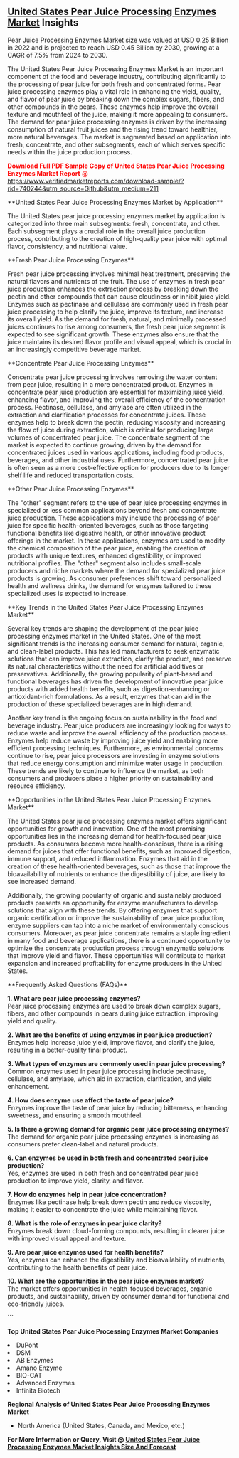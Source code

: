 <h2><a href="https://www.verifiedmarketreports.com/download-sample/?rid=740244&amp;utm_source=Github&amp;utm_medium=211" target="_blank">United States Pear Juice Processing Enzymes Market</a> Insights</h2><p>Pear Juice Processing Enzymes Market size was valued at USD 0.25 Billion in 2022 and is projected to reach USD 0.45 Billion by 2030, growing at a CAGR of 7.5% from 2024 to 2030.</p><p><p>The United States Pear Juice Processing Enzymes Market is an important component of the food and beverage industry, contributing significantly to the processing of pear juice for both fresh and concentrated forms. Pear juice processing enzymes play a vital role in enhancing the yield, quality, and flavor of pear juice by breaking down the complex sugars, fibers, and other compounds in the pears. These enzymes help improve the overall texture and mouthfeel of the juice, making it more appealing to consumers. The demand for pear juice processing enzymes is driven by the increasing consumption of natural fruit juices and the rising trend toward healthier, more natural beverages. The market is segmented based on application into fresh, concentrate, and other subsegments, each of which serves specific needs within the juice production process. <p><span class=""><span style="color: #ff0000;"><strong>Download Full PDF Sample Copy of United States Pear Juice Processing Enzymes Market Report</strong> @ </span><a href="https://www.verifiedmarketreports.com/download-sample/?rid=740244&amp;utm_source=Github&amp;utm_medium=211" target="_blank">https://www.verifiedmarketreports.com/download-sample/?rid=740244&amp;utm_source=Github&amp;utm_medium=211</a></span></p></p><p>**United States Pear Juice Processing Enzymes Market by Application**</p><p>The United States pear juice processing enzymes market by application is categorized into three main subsegments: fresh, concentrate, and other. Each subsegment plays a crucial role in the overall juice production process, contributing to the creation of high-quality pear juice with optimal flavor, consistency, and nutritional value.</p><p>**Fresh Pear Juice Processing Enzymes**</p><p>Fresh pear juice processing involves minimal heat treatment, preserving the natural flavors and nutrients of the fruit. The use of enzymes in fresh pear juice production enhances the extraction process by breaking down the pectin and other compounds that can cause cloudiness or inhibit juice yield. Enzymes such as pectinase and cellulase are commonly used in fresh pear juice processing to help clarify the juice, improve its texture, and increase its overall yield. As the demand for fresh, natural, and minimally processed juices continues to rise among consumers, the fresh pear juice segment is expected to see significant growth. These enzymes also ensure that the juice maintains its desired flavor profile and visual appeal, which is crucial in an increasingly competitive beverage market.</p><p>**Concentrate Pear Juice Processing Enzymes**</p><p>Concentrate pear juice processing involves removing the water content from pear juice, resulting in a more concentrated product. Enzymes in concentrate pear juice production are essential for maximizing juice yield, enhancing flavor, and improving the overall efficiency of the concentration process. Pectinase, cellulase, and amylase are often utilized in the extraction and clarification processes for concentrate juices. These enzymes help to break down the pectin, reducing viscosity and increasing the flow of juice during extraction, which is critical for producing large volumes of concentrated pear juice. The concentrate segment of the market is expected to continue growing, driven by the demand for concentrated juices used in various applications, including food products, beverages, and other industrial uses. Furthermore, concentrated pear juice is often seen as a more cost-effective option for producers due to its longer shelf life and reduced transportation costs.</p><p>**Other Pear Juice Processing Enzymes**</p><p>The "other" segment refers to the use of pear juice processing enzymes in specialized or less common applications beyond fresh and concentrate juice production. These applications may include the processing of pear juice for specific health-oriented beverages, such as those targeting functional benefits like digestive health, or other innovative product offerings in the market. In these applications, enzymes are used to modify the chemical composition of the pear juice, enabling the creation of products with unique textures, enhanced digestibility, or improved nutritional profiles. The "other" segment also includes small-scale producers and niche markets where the demand for specialized pear juice products is growing. As consumer preferences shift toward personalized health and wellness drinks, the demand for enzymes tailored to these specialized uses is expected to increase.</p><p>**Key Trends in the United States Pear Juice Processing Enzymes Market**</p><p>Several key trends are shaping the development of the pear juice processing enzymes market in the United States. One of the most significant trends is the increasing consumer demand for natural, organic, and clean-label products. This has led manufacturers to seek enzymatic solutions that can improve juice extraction, clarify the product, and preserve its natural characteristics without the need for artificial additives or preservatives. Additionally, the growing popularity of plant-based and functional beverages has driven the development of innovative pear juice products with added health benefits, such as digestion-enhancing or antioxidant-rich formulations. As a result, enzymes that can aid in the production of these specialized beverages are in high demand.</p><p>Another key trend is the ongoing focus on sustainability in the food and beverage industry. Pear juice producers are increasingly looking for ways to reduce waste and improve the overall efficiency of the production process. Enzymes help reduce waste by improving juice yield and enabling more efficient processing techniques. Furthermore, as environmental concerns continue to rise, pear juice processors are investing in enzyme solutions that reduce energy consumption and minimize water usage in production. These trends are likely to continue to influence the market, as both consumers and producers place a higher priority on sustainability and resource efficiency.</p><p>**Opportunities in the United States Pear Juice Processing Enzymes Market**</p><p>The United States pear juice processing enzymes market offers significant opportunities for growth and innovation. One of the most promising opportunities lies in the increasing demand for health-focused pear juice products. As consumers become more health-conscious, there is a rising demand for juices that offer functional benefits, such as improved digestion, immune support, and reduced inflammation. Enzymes that aid in the creation of these health-oriented beverages, such as those that improve the bioavailability of nutrients or enhance the digestibility of juice, are likely to see increased demand.</p><p>Additionally, the growing popularity of organic and sustainably produced products presents an opportunity for enzyme manufacturers to develop solutions that align with these trends. By offering enzymes that support organic certification or improve the sustainability of pear juice production, enzyme suppliers can tap into a niche market of environmentally conscious consumers. Moreover, as pear juice concentrate remains a staple ingredient in many food and beverage applications, there is a continued opportunity to optimize the concentrate production process through enzymatic solutions that improve yield and flavor. These opportunities will contribute to market expansion and increased profitability for enzyme producers in the United States.</p><p>**Frequently Asked Questions (FAQs)**</p><p><strong>1. What are pear juice processing enzymes?</strong><br>Pear juice processing enzymes are used to break down complex sugars, fibers, and other compounds in pears during juice extraction, improving yield and quality.</p><p><strong>2. What are the benefits of using enzymes in pear juice production?</strong><br>Enzymes help increase juice yield, improve flavor, and clarify the juice, resulting in a better-quality final product.</p><p><strong>3. What types of enzymes are commonly used in pear juice processing?</strong><br>Common enzymes used in pear juice processing include pectinase, cellulase, and amylase, which aid in extraction, clarification, and yield enhancement.</p><p><strong>4. How does enzyme use affect the taste of pear juice?</strong><br>Enzymes improve the taste of pear juice by reducing bitterness, enhancing sweetness, and ensuring a smooth mouthfeel.</p><p><strong>5. Is there a growing demand for organic pear juice processing enzymes?</strong><br>The demand for organic pear juice processing enzymes is increasing as consumers prefer clean-label and natural products.</p><p><strong>6. Can enzymes be used in both fresh and concentrated pear juice production?</strong><br>Yes, enzymes are used in both fresh and concentrated pear juice production to improve yield, clarity, and flavor.</p><p><strong>7. How do enzymes help in pear juice concentration?</strong><br>Enzymes like pectinase help break down pectin and reduce viscosity, making it easier to concentrate the juice while maintaining flavor.</p><p><strong>8. What is the role of enzymes in pear juice clarity?</strong><br>Enzymes break down cloud-forming compounds, resulting in clearer juice with improved visual appeal and texture.</p><p><strong>9. Are pear juice enzymes used for health benefits?</strong><br>Yes, enzymes can enhance the digestibility and bioavailability of nutrients, contributing to the health benefits of pear juice.</p><p><strong>10. What are the opportunities in the pear juice enzymes market?</strong><br>The market offers opportunities in health-focused beverages, organic products, and sustainability, driven by consumer demand for functional and eco-friendly juices.</p>```</p><p><strong>Top United States Pear Juice Processing Enzymes Market Companies</strong></p><div data-test-id=""><p><li>DuPont</li><li> DSM</li><li> AB Enzymes</li><li> Amano Enzyme</li><li> BIO-CAT</li><li> Advanced Enzymes</li><li> Infinita Biotech</li></p><div><strong>Regional Analysis of&nbsp;United States Pear Juice Processing Enzymes Market</strong></div><ul><li dir="ltr"><p dir="ltr">North America&nbsp;(United States, Canada, and Mexico, etc.)</p></li></ul><p><strong>For More Information or Query, Visit @&nbsp;</strong><strong><a href="https://www.verifiedmarketreports.com/product/pear-juice-processing-enzymes-market/?utm_source=Github&amp;utm_medium=211" target="_blank">United States Pear Juice Processing Enzymes Market Insights Size And Forecast</a></strong></p></div>
